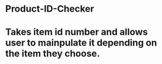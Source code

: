 # Product-ID-Checker
# Takes item id number and allows user to mainpulate it depending on the item they choose.

